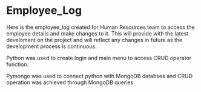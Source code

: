 # Employee_Log
Here is the employee_log created for Human Resources team to access the employee details and make changes to it. This will provide with the latest develoment on the project and will reflect any changes in future as the development process is continuous.

Python was used to create login and main menu to access CRUD operator function.

Pymongo was used to connect python with MongoDB databses and CRUD operation was achieved through MongoDB queries.
